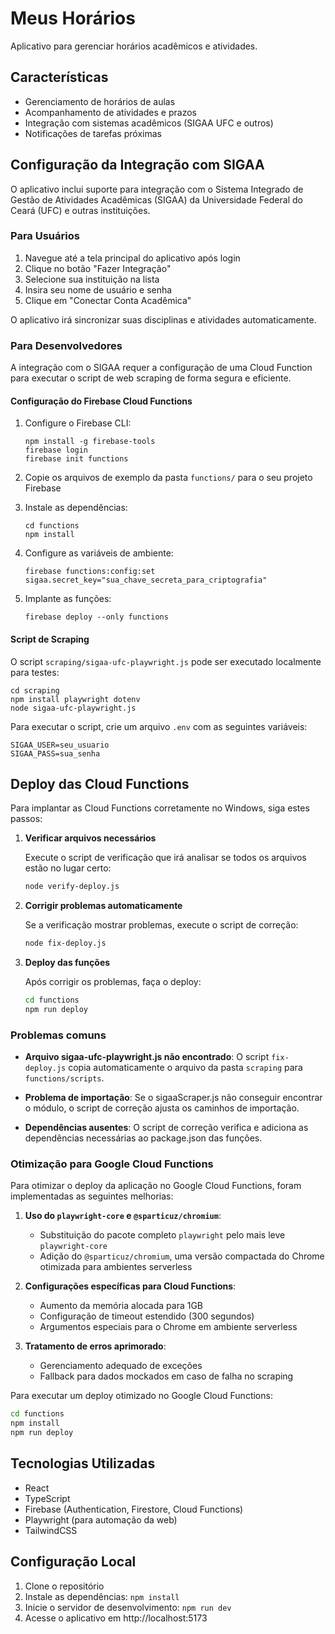 # Meus Horários

Aplicativo para gerenciar horários acadêmicos e atividades.

## Características

- Gerenciamento de horários de aulas
- Acompanhamento de atividades e prazos
- Integração com sistemas acadêmicos (SIGAA UFC e outros)
- Notificações de tarefas próximas

## Configuração da Integração com SIGAA

O aplicativo inclui suporte para integração com o Sistema Integrado de Gestão de Atividades Acadêmicas (SIGAA) da Universidade Federal do Ceará (UFC) e outras instituições.

### Para Usuários

1. Navegue até a tela principal do aplicativo após login
2. Clique no botão "Fazer Integração" 
3. Selecione sua instituição na lista
4. Insira seu nome de usuário e senha
5. Clique em "Conectar Conta Acadêmica"

O aplicativo irá sincronizar suas disciplinas e atividades automaticamente.

### Para Desenvolvedores

A integração com o SIGAA requer a configuração de uma Cloud Function para executar o script de web scraping de forma segura e eficiente.

#### Configuração do Firebase Cloud Functions

1. Configure o Firebase CLI:
   ```
   npm install -g firebase-tools
   firebase login
   firebase init functions
   ```

2. Copie os arquivos de exemplo da pasta `functions/` para o seu projeto Firebase
3. Instale as dependências:
   ```
   cd functions
   npm install
   ```

4. Configure as variáveis de ambiente:
   ```
   firebase functions:config:set sigaa.secret_key="sua_chave_secreta_para_criptografia"
   ```

5. Implante as funções:
   ```
   firebase deploy --only functions
   ```

#### Script de Scraping

O script `scraping/sigaa-ufc-playwright.js` pode ser executado localmente para testes:

```
cd scraping
npm install playwright dotenv
node sigaa-ufc-playwright.js
```

Para executar o script, crie um arquivo `.env` com as seguintes variáveis:

```
SIGAA_USER=seu_usuario
SIGAA_PASS=sua_senha
```

## Deploy das Cloud Functions

Para implantar as Cloud Functions corretamente no Windows, siga estes passos:

1. **Verificar arquivos necessários**
   
   Execute o script de verificação que irá analisar se todos os arquivos estão no lugar certo:
   ```bash
   node verify-deploy.js
   ```

2. **Corrigir problemas automaticamente**
   
   Se a verificação mostrar problemas, execute o script de correção:
   ```bash
   node fix-deploy.js
   ```

3. **Deploy das funções**
   
   Após corrigir os problemas, faça o deploy:
   ```bash
   cd functions
   npm run deploy
   ```

### Problemas comuns

* **Arquivo sigaa-ufc-playwright.js não encontrado**: O script `fix-deploy.js` copia automaticamente o arquivo da pasta `scraping` para `functions/scripts`.
  
* **Problema de importação**: Se o sigaaScraper.js não conseguir encontrar o módulo, o script de correção ajusta os caminhos de importação.

* **Dependências ausentes**: O script de correção verifica e adiciona as dependências necessárias ao package.json das funções.

### Otimização para Google Cloud Functions

Para otimizar o deploy da aplicação no Google Cloud Functions, foram implementadas as seguintes melhorias:

1. **Uso do `playwright-core` e `@sparticuz/chromium`**:
   - Substituição do pacote completo `playwright` pelo mais leve `playwright-core`
   - Adição do `@sparticuz/chromium`, uma versão compactada do Chrome otimizada para ambientes serverless

2. **Configurações específicas para Cloud Functions**:
   - Aumento da memória alocada para 1GB
   - Configuração de timeout estendido (300 segundos)
   - Argumentos especiais para o Chrome em ambiente serverless

3. **Tratamento de erros aprimorado**:
   - Gerenciamento adequado de exceções
   - Fallback para dados mockados em caso de falha no scraping

Para executar um deploy otimizado no Google Cloud Functions:

```bash
cd functions
npm install
npm run deploy
```

## Tecnologias Utilizadas

- React
- TypeScript
- Firebase (Authentication, Firestore, Cloud Functions)
- Playwright (para automação da web)
- TailwindCSS

## Configuração Local

1. Clone o repositório
2. Instale as dependências: `npm install`
3. Inicie o servidor de desenvolvimento: `npm run dev`
4. Acesse o aplicativo em http://localhost:5173
